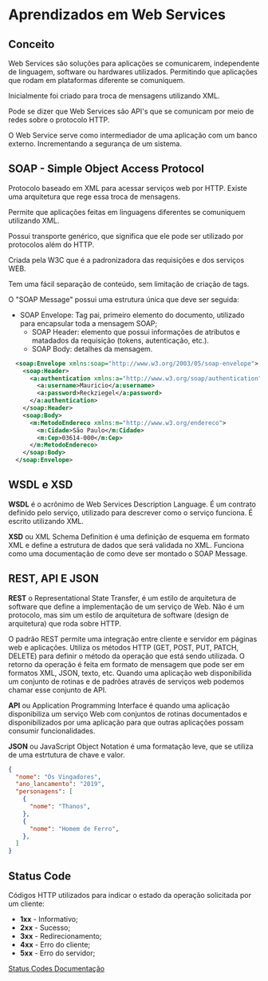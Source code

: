 # Aprendizados em Web Services

## Conceito

Web Services são soluções para aplicações se comunicarem, independente de linguagem, software ou hardwares utilizados. Permitindo que aplicações que rodam em plataformas diferente se comuniquem.

Inicialmente foi criado para troca de mensagens utilizando XML.

Pode se dizer que Web Services são API's que se comunicam por meio de redes sobre o protocolo HTTP.

O Web Service serve como intermediador de uma aplicação com um banco externo. Incrementando a segurança de um sistema.

## SOAP - Simple Object Access Protocol

Protocolo baseado em XML para acessar serviços web por HTTP. Existe uma arquitetura que rege essa troca de mensagens.

Permite que aplicações feitas em linguagens diferentes se comuniquem utilizando XML.

Possui transporte genérico, que significa que ele pode ser utilizado por protocolos além do HTTP.

Criada pela W3C que é a padronizadora das requisições e dos serviços WEB.

Tem uma fácil separação de conteúdo, sem limitação de criação de tags.

O "SOAP Message" possui uma estrutura única que deve ser seguida:

 - SOAP Envelope: Tag pai, primeiro elemento do documento, utilizado para encapsular toda a mensagem SOAP;
   - SOAP Header: elemento que possui informações de atributos e matadados da requisição (tokens, autenticação, etc.).
   - SOAP Body: detalhes da mensagem.

```XML
  <soap:Envelope xmlns:soap="http://www.w3.org/2003/05/soap-envelope">
    <soap:Header>
      <a:authentication xmlns:a="http://www.w3.org/soap/authentication">
        <a:username>Mauricio</a:username>
        <a:password>Reckziegel</a:password>
      </a:authentication>
    </soap:Header>
    <soap:Body>
      <m:MetodoEndereco xmlns:m="http://www.w3.org/endereco">
        <m:Cidade>São Paulo</m:Cidade>
        <m:Cep>03614-000</m:Cep>
      </m:MetodoEndereco>
    </soap:Body>
  </soap:Envelope>
```

## WSDL e XSD

**WSDL** é o acrônimo de Web Services Description Language. É um contrato definido pelo serviço, utilizado para descrever como o serviço funciona. É escrito utilizando XML. 

**XSD** ou XML Schema Definition é uma definição de esquema em formato XML e define a estrutura de dados que será validada no XML. Funciona como uma documentação de como deve ser montado o SOAP Message. 

## REST, API E JSON

**REST** o Representational State Transfer, é um estilo de arquitetura de software que define a implementação de um serviço de Web. Não é um protocolo, mas sim um estilo de arquitetura de software (design de arquitetura) que roda sobre HTTP. 

O padrão REST permite uma integração entre cliente e servidor em páginas web e aplicações. Utiliza os métodos HTTP (GET, POST, PUT, PATCH, DELETE) para definir o método da operação que está sendo utilizada. O retorno da operação é feita em formato de mensagem que pode ser em formatos XML, JSON, texto, etc. Quando uma aplicação web disponibilida um conjunto de rotinas e de padrões através de serviços web podemos chamar esse conjunto de API.

**API** ou Application Programming Interface é quando uma aplicação disponibiliza um serviço Web com conjuntos de rotinas documentados e disponibilizados por uma aplicação para que outras aplicações possam consumir funcionalidades.

**JSON** ou JavaScript Object Notation é uma formatação leve, que se utiliza de uma estrtutura de chave e valor.

```JSON
{
  "nome": "Os Vingadores",
  "ano_lancamento": "2019",
  "personagens": [
    {
      "nome": "Thanos",
    },
    {
      "nome": "Homem de Ferro",
    },
  ]
}
```

## Status Code

Códigos HTTP utilizados para indicar o estado da operação solicitada por um cliente:

 - **1xx** - Informativo;
 - **2xx** - Sucesso;
 - **3xx** - Redirecionamento;
 - **4xx** - Erro do cliente;
 - **5xx** - Erro do servidor;

[Status Codes Documentação](https://developer.mozilla.org/pt-BR/docs/Web/HTTP/Status)